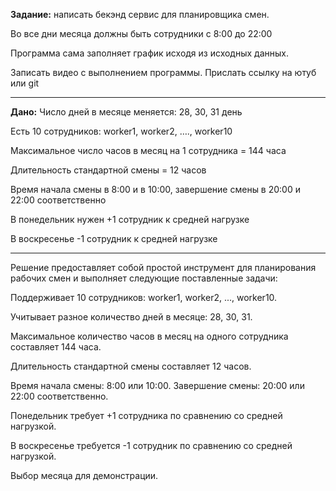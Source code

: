 
**Задание:** написать бекэнд сервис для планировщика смен. 

Во все дни месяца должны быть сотрудники с 8:00 до 22:00

Программа сама заполняет график исходя из исходных данных.

Записать видео с выполнением программы. Прислать ссылку на ютуб или git

-----

**Дано:**
Число дней в месяце меняется: 28, 30, 31 день

Есть 10 сотрудников: worker1, worker2, …., worker10

Максимальное число часов в месяц на 1 сотрудника = 144 часа

Длительность стандартной смены = 12 часов

Время начала смены в 8:00 и в 10:00, завершение смены в 20:00 и 22:00 соответственно

В понедельник нужен +1 сотрудник к средней нагрузке

В воскресенье  -1 сотрудник к средней нагрузке

_______________________________


Решение предоставляет собой простой инструмент для планирования рабочих смен и выполняет следующие поставленные задачи:

Поддерживает 10 сотрудников: worker1, worker2, ..., worker10.

Учитывает разное количество дней в месяце: 28, 30, 31.

Максимальное количество часов в месяц на одного сотрудника составляет 144 часа.

Длительность стандартной смены составляет 12 часов.

Время начала смены: 8:00 или 10:00. Завершение смены: 20:00 или 22:00 соответственно.

Понедельник требует +1 сотрудника по сравнению со средней нагрузкой.

В воскресенье требуется -1 сотрудник по сравнению со средней нагрузкой.

Выбор месяца для демонстрации.

